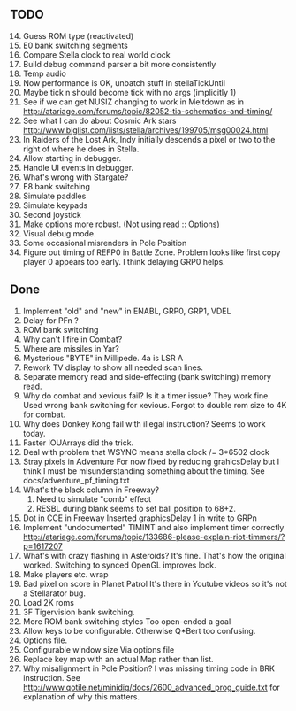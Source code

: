 TODO
----

14. Guess ROM type (reactivated)
15. E0 bank switching segments
16. Compare Stella clock to real world clock
17. Build debug command parser a bit more consistently
18. Temp audio
20. Now performance is OK, unbatch stuff in stellaTickUntil
21. Maybe tick n should become tick with no args (implicitly 1)
24. See if we can get NUSIZ changing to work in Meltdown as in
    http://atariage.com/forums/topic/82052-tia-schematics-and-timing/
27. See what I can do about Cosmic Ark stars
    http://www.biglist.com/lists/stella/archives/199705/msg00024.html
30. In Raiders of the Lost Ark, Indy initially descends a pixel or two to the right
    of where he does in Stella.
31. Allow starting in debugger.
32. Handle UI events in debugger.
34. What's wrong with Stargate?
35. E8 bank switching
36. Simulate paddles
37. Simulate keypads
38. Second joystick
39. Make options more robust. (Not using read :: Options)
42. Visual debug mode.
43. Some occasional misrenders in Pole Position
44. Figure out timing of REFP0 in Battle Zone.
    Problem looks like first copy player 0 appears too early.
    I think delaying GRP0 helps.

Done
----

1. Implement "old" and "new" in ENABL, GRP0, GRP1, VDEL
2. Delay for PFn ?
3. ROM bank switching
5. Why can't I fire in Combat?
4. Where are missiles in Yar?
10. Mysterious "BYTE" in Millipede. 4a is LSR A
12. Rework TV display to show all needed scan lines.
11. Separate memory read and side-effecting (bank switching) memory read.
17. Why do combat and xevious fail? Is it a timer issue?
    They work fine.
    Used wrong bank switching for xevious.
    Forgot to double rom size to 4K for combat.
8. Why does Donkey Kong fail with illegal instruction?
    Seems to work today.
6. Faster
    IOUArrays did the trick.
7. Deal with problem that WSYNC means stella clock /= 3*6502 clock
22. Stray pixels in Adventure
    For now fixed by reducing grahicsDelay but I think I must be
    misunderstanding something about the timing.
    See docs/adventure_pf_timing.txt
19. What's the black column in Freeway?
    1. Need to simulate "comb" effect
    2. RESBL during blank seems to set ball position to 68+2.
26. Dot in CCE in Freeway
    Inserted graphicsDelay 1 in write to GRPn
26. Implement "undocumented" TIMINT and also implement timer correctly
    http://atariage.com/forums/topic/133686-please-explain-riot-timmers/?p=1617207
23. What's with crazy flashing in Asteroids?
    It's fine. That's how the original worked. Switching to synced OpenGL improves look.
25. Make players etc. wrap
30. Bad pixel on score in Planet Patrol
    It's there in Youtube videos so it's not a Stellarator bug.
13. Load 2K roms
33. 3F Tigervision bank switching.
9. More ROM bank switching styles
   Too open-ended a goal
29. Allow keys to be configurable. Otherwise Q*Bert too confusing.
28. Options file.
40. Configurable window size
    Via options file
41. Replace key map with an actual Map rather than list.
33. Why misalignment in Pole Position?
    I was missing timing code in BRK instruction.
    See http://www.qotile.net/minidig/docs/2600_advanced_prog_guide.txt
    for explanation of why this matters.
